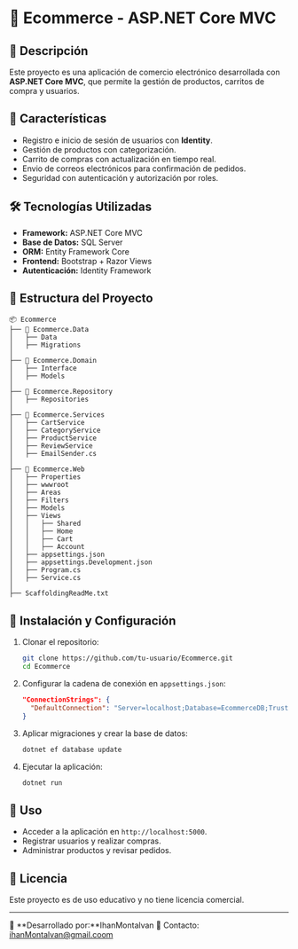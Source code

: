 # 🛒 Ecommerce - ASP.NET Core MVC

## 📌 Descripción

Este proyecto es una aplicación de comercio electrónico desarrollada con **ASP.NET Core MVC**, que permite la gestión de productos, carritos de compra y usuarios.

## 🚀 Características

- Registro e inicio de sesión de usuarios con **Identity**.
- Gestión de productos con categorización.
- Carrito de compras con actualización en tiempo real.
- Envio de correos electrónicos para confirmación de pedidos.
- Seguridad con autenticación y autorización por roles.

## 🛠 Tecnologías Utilizadas

- **Framework:** ASP.NET Core MVC
- **Base de Datos:** SQL Server
- **ORM:** Entity Framework Core
- **Frontend:** Bootstrap + Razor Views
- **Autenticación:** Identity Framework

## 📂 Estructura del Proyecto

```
📦 Ecommerce
├── 📁 Ecommerce.Data
│   ├── Data
│   ├── Migrations
│
├── 📁 Ecommerce.Domain
│   ├── Interface
│   ├── Models
│
├── 📁 Ecommerce.Repository
│   ├── Repositories
│
├── 📁 Ecommerce.Services
│   ├── CartService
│   ├── CategoryService
│   ├── ProductService
│   ├── ReviewService
│   ├── EmailSender.cs
│
├── 📁 Ecommerce.Web
│   ├── Properties
│   ├── wwwroot
│   ├── Areas
│   ├── Filters
│   ├── Models
│   ├── Views
│   │   ├── Shared
│   │   ├── Home
│   │   ├── Cart
│   │   ├── Account
│   ├── appsettings.json
│   ├── appsettings.Development.json
│   ├── Program.cs
│   ├── Service.cs
│
├── ScaffoldingReadMe.txt
```

## 📜 Instalación y Configuración

1. Clonar el repositorio:
   ```sh
   git clone https://github.com/tu-usuario/Ecommerce.git
   cd Ecommerce
   ```
2. Configurar la cadena de conexión en `appsettings.json`:
   ```json
   "ConnectionStrings": {
     "DefaultConnection": "Server=localhost;Database=EcommerceDB;Trusted_Connection=True;"
   }
   ```
3. Aplicar migraciones y crear la base de datos:
   ```sh
   dotnet ef database update
   ```
4. Ejecutar la aplicación:
   ```sh
   dotnet run
   ```

## 📌 Uso

- Acceder a la aplicación en `http://localhost:5000`.
- Registrar usuarios y realizar compras.
- Administrar productos y revisar pedidos.

## 📄 Licencia

Este proyecto es de uso educativo y no tiene licencia comercial.

---

🔹 **Desarrollado por:**IhanMontalvan 
📧 Contacto: ihanMontalvan@gmail.coom

